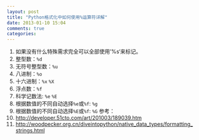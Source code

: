 ```yaml
---
layout: post
title: "Python格式化中如何使用%运算符详解"
date: 2013-01-10 15:04
comments: true
categories: 
---
```


1. 如果没有什么特殊需求完全可以全部使用’%s‘来标记。
  2. 整型数：`%d`
  3. 无符号整型数：`%u`
  4. 八进制：`%o`
  5. 十六进制：`%x` `%X`
  6. 浮点数：`%f`
  7. 科学记数法: `%e` `%E`
  8. 根据数值的不同自动选择`%e`或`%f`: `%g`
  9. 根据数值的不同自动选择`%E`或`%f`: `%G`
参考： 
  1. <http://developer.51cto.com/art/201003/189039.htm>
  2. <http://woodpecker.org.cn/diveintopython/native_data_types/formatting_strings.html>